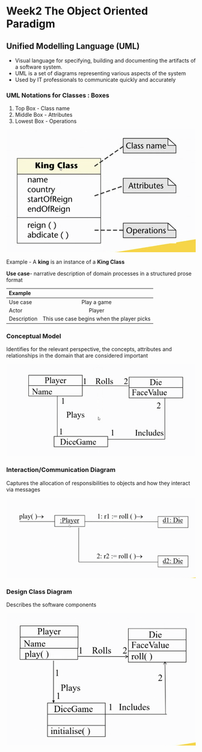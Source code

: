 # Week2 The Object Oriented Paradigm

## Unified Modelling Language (UML)

- Visual language for specifying, building and documenting the artifacts of a software system.
- UML is a set of diagrams representing various aspects of the system
- Used by IT professionals to communicate quickly and accurately

### UML Notations for Classes : Boxes

1. Top Box - Class name
2. Middle Box  - Attributes
3. Lowest Box  - Operations

![class-objects](images/class-objects.png)

Example - A **king** is an instance of a **King Class**

**Use case**- narrative description of domain processes in a structured prose format

|Example||
|:---|:---:|
|Use case |Play a game|
|Actor|Player|
|Description|This use case begins when the player picks |

### Conceptual Model

Identifies for the relevant perspective, the concepts, attributes and relationships in the domain that are considered important

![conceptual-model](images/conceptual-model.png)

### Interaction/Communication Diagram

Captures the allocation of responsibilities to objects and how they interact via messages

![interaction-diagram](images/interaction-diagram.png)

### Design Class Diagram

Describes the software components

![design-class-diagram](images/design-class-diagram.png)

